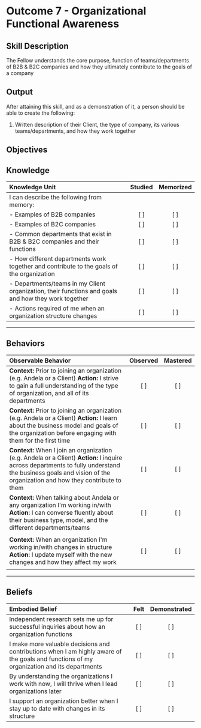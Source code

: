 # Outcome 7 - Organizational Functional Awareness

**Skill Description**
----------
The Fellow understands the core purpose, function of teams/departments of B2B & B2C companies and how they ultimately contribute to the goals of a company

**Output**
----------
After attaining this skill, and as a demonstration of it, a person should be able to create the following:

1. Written description of their Client, the type of company, its various teams/departments, and how they work together


**Objectives**
----------
## **Knowledge**


| Knowledge Unit   |      Studied      | Memorized |
|:-------------|:------------------:|:--------:|
| I can describe the following from memory: | | |
| - Examples of B2B companies | [ ] | [ ] |
| - Examples of B2C companies   | [ ] | [ ] |
| - Common departments that exist in B2B & B2C companies and their functions| [ ] | [ ] |
| - How different departments work together and contribute to the goals of the organization | [ ] | [ ] |
| - Departments/teams in my Client organization, their functions and goals and how they work together | [ ] | [ ] | 
| - Actions required of me when an organization structure changes | [ ] | [ ] | 


----------


## **Behaviors**

| Observable Behavior   |      Observed      | Mastered |
|:-------------|:------------------:|:--------:|
| **Context:** Prior to joining an organization (e.g. Andela or a Client) **Action:** I strive to gain a full understanding of the type of organization, and all of its departments | [ ] | [ ]  |
| **Context:** Prior to joining an organization (e.g. Andela or a Client) **Action:** I learn about the business model and goals of the organization before engaging with them for the first time | [ ] | [ ]  |
| **Context:** When I join an organization (e.g. Andela or a Client) **Action:** I inquire across departments to fully understand the business goals and vision of the organization and how they contribute to them | [ ] | [ ]  |
| **Context:** When talking about Andela or any organization I'm working in/with **Action:** I can converse fluently about their business type, model, and the different departments/teams | [ ] | [ ] |
| | | |
| **Context:** When an organization I'm working in/with changes in structure **Action:** I update myself with the new changes and how they affect my work | [ ] | [ ] |
| | | |


----------


## **Beliefs**


| Embodied Belief   |      Felt      | Demonstrated |
|:-------------|:------------------:|:--------:|
| Independent research sets me up for successful inquiries about how an organization functions | [ ] | [ ]  |
| I make more valuable decisions and contributions when I am highly aware of the goals and functions of my organization and its departments | [ ] | [ ]  |
| By understanding the organizations I work with now, I will thrive when I lead organizations later | [ ] | [ ]  |
| I support an organization better when I stay up to date with changes in its structure | [ ] | [ ]  |


